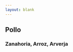 ```yaml
---
layout: blank
---
```

<turbo-frame id="the_pit">
  <div style="background-image: url('../../assets/img/tarjeta_pollo.png')"
  class="bg-cover">
    <div class="flex flex-col items-center justify-center rounded shadow w-80 h-96 bg-opacity-50 text-crema-50 border-8 border-verde-300">
      <h2 class="text-2xl font-bold">Pollo</h2>
      <h3 class="text-xl">Zanahoria, Arroz, Arverja</h3>
    </div>
  </div>
</turbo-frame>
